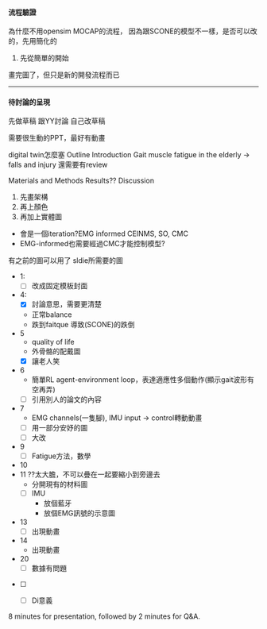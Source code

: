 #### 流程驗證
為什麼不用opensim MOCAP的流程，
因為跟SCONE的模型不一樣，是否可以改的，先用簡化的
1. 先從簡單的開始

畫完圖了，但只是新的開發流程而已

---
#### 待討論的呈現
先做草稿
跟YY討論
自己改草稿

需要很生動的PPT，最好有動畫

digital twin怎麼塞
Outline
Introduction
Gait
muscle fatigue in the elderly -> falls and injury
還需要有review

Materials and Methods
Results??
Discussion

1. 先畫架構
2. 再上顏色
3. 再加上實體圖

- 會是一個iteration?EMG informed CEINMS, SO, CMC
- EMG-informed也需要經過CMC才能控制模型?

有之前的圖可以用了
sldie所需要的圖
- 1:
	- [ ] 改成固定模板封面
- 4:
	- [x] 討論意思，需要更清楚
	- 正常balance
	- 跌到faitque 導致(SCONE)的跌倒
- 5
	- quality of life
	- 外骨骼的配戴圖
	- [x] 讓老人笑
- 6
	- 簡單RL agent-environment loop，表達適應性多個動作(顯示gait波形有空再弄)
	- [ ] 引用別人的論文的內容
- 7
	- EMG channels(一隻腳), IMU input -> control轉動動畫
	- [ ] 用一部分安妤的圖
	- [ ] 大改
- 9
	- [ ] Fatigue方法，數學
- 10
- 11 ??太大膽，不可以疊在一起要縮小到旁邊去
	- 分開現有的材料圖
	- [ ] IMU
		- 放個藍牙
		- 放個EMG訊號的示意圖
- 13
	- [ ] 出現動畫
- 14
	- 出現動畫
- 20
	- [ ] 數據有問題
- [ ] 
	- [ ] Di意義


8 minutes for presentation, followed by 2 minutes for Q&A.